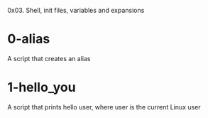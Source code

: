 0x03. Shell, init files, variables and expansions

# 0-alias
A script that creates an alias

# 1-hello_you 
A script that prints hello user, where user is the current Linux user
